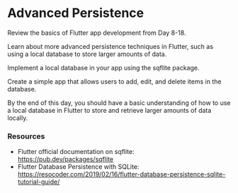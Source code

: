 # Advanced Persistence

Review the basics of Flutter app development from Day 8-18.

Learn about more advanced persistence techniques in Flutter, such as using a local database to store larger amounts of data.

Implement a local database in your app using the sqflite package.

Create a simple app that allows users to add, edit, and delete items in the database.

By the end of this day, you should have a basic understanding of how to use a local database in Flutter to store and retrieve larger amounts of data locally.

### Resources

- Flutter official documentation on sqflite: https://pub.dev/packages/sqflite
- Flutter Database Persistence with SQLite: https://resocoder.com/2019/02/16/flutter-database-persistence-sqlite-tutorial-guide/
